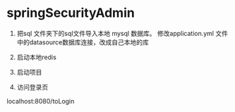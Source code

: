 # springSecurityAdmin

1.  把sql 文件夹下的sql文件导入本地 mysql 数据库。
    修改application.yml 文件中的datasource数据库连接，改成自己本地的库

2.  启动本地redis 

3.  启动项目

4.  访问登录页

   localhost:8080/toLogin
